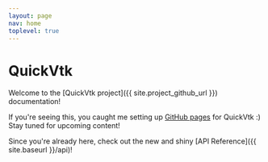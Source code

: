```yaml
---
layout: page
nav: home
toplevel: true
---
```


# QuickVtk

Welcome to the [QuickVtk project]({{ site.project_github_url }}) documentation!

If you're seeing this, you caught me setting up [GitHub pages](https://pages.github.com/) for QuickVtk :) Stay tuned for upcoming content!

Since you're already here, check out the new and shiny [API Reference]({{ site.baseurl }}/api)!
